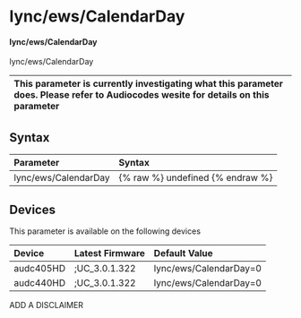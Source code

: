 ﻿---
description: lync/ews/CalendarDay
search: false
---

# lync/ews/CalendarDay

#### lync/ews/CalendarDay

lync/ews/CalendarDay


| This parameter is currently investigating what this parameter does. Please refer to Audiocodes wesite for details on this parameter | 
| :--- |

## Syntax
| Parameter | Syntax |
| :--- | :--- |
|lync/ews/CalendarDay | {% raw %} undefined {% endraw %}|

## Devices
This parameter is available on the following devices

| Device | Latest Firmware | Default Value |
|:---|:---|:---|
| audc405HD | ;UC_3.0.1.322 | lync/ews/CalendarDay=0 
| audc440HD | ;UC_3.0.1.322 | lync/ews/CalendarDay=0 

ADD A DISCLAIMER
